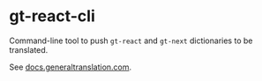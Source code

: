 # gt-react-cli

Command-line tool to push `gt-react` and `gt-next` dictionaries to be translated.

See [docs.generaltranslation.com](https://docs.generaltranslation.com).
